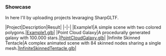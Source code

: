 ### Showcase

In here I'll by uploading projects levaraging SharpGLTF.

|Project|Description|Result|
|-|-|
|Example1|A simple scene with two colored polygons.|[Example1.glb](Example1.glb)|
|Point Cloud Galaxy|A procedurally generated galaxy with 100.000 stars.|[PointCloudGalaxy.glb](PointCloudGalaxy.glb)|
|Infinite Skinned Tentacle|A complex animated scene with 84 skinned nodes sharing a single mesh.|[InfiniteSkinnedTentacle.glb](InfiniteSkinnedTentacle.glb)|